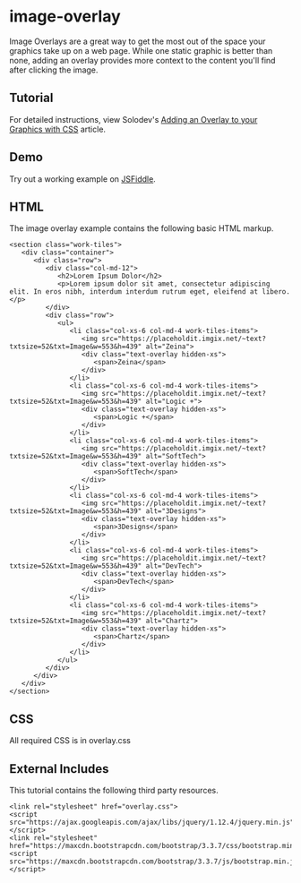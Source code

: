 # image-overlay
Image Overlays are a great way to get the most out of the space your graphics take up on a web page. While one static graphic is better than none, adding an overlay provides more context to the content you'll find after clicking the image.

## Tutorial

For detailed instructions, view Solodev's [Adding an Overlay to your Graphics with CSS](https://www.solodev.com/blog/web-design/adding-an-overlay-to-your-graphics-with-css.stml) article.

## Demo

Try out a working example on [JSFiddle](https://jsfiddle.net/solodev/j88rkudu/).

## HTML

The image overlay example contains the following basic HTML markup.

```
<section class="work-tiles">
   <div class="container">
      <div class="row">
         <div class="col-md-12">
            <h2>Lorem Ipsum Dolor</h2>
            <p>Lorem ipsum dolor sit amet, consectetur adipiscing elit. In eros nibh, interdum interdum rutrum eget, eleifend at libero.</p>
         </div>
         <div class="row">
            <ul>
               <li class="col-xs-6 col-md-4 work-tiles-items">
                  <img src="https://placeholdit.imgix.net/~text?txtsize=52&txt=Image&w=553&h=439" alt="Zeina">
                  <div class="text-overlay hidden-xs">
                     <span>Zeina</span>
                  </div>
               </li>
               <li class="col-xs-6 col-md-4 work-tiles-items">
                  <img src="https://placeholdit.imgix.net/~text?txtsize=52&txt=Image&w=553&h=439" alt="Logic +">
                  <div class="text-overlay hidden-xs">
                     <span>Logic +</span>
                  </div>
               </li>
               <li class="col-xs-6 col-md-4 work-tiles-items">
                  <img src="https://placeholdit.imgix.net/~text?txtsize=52&txt=Image&w=553&h=439" alt="SoftTech">
                  <div class="text-overlay hidden-xs">
                     <span>SoftTech</span>
                  </div>
               </li>
               <li class="col-xs-6 col-md-4 work-tiles-items">
                  <img src="https://placeholdit.imgix.net/~text?txtsize=52&txt=Image&w=553&h=439" alt="3Designs">
                  <div class="text-overlay hidden-xs">
                     <span>3Designs</span>
                  </div>
               </li>
               <li class="col-xs-6 col-md-4 work-tiles-items">
                  <img src="https://placeholdit.imgix.net/~text?txtsize=52&txt=Image&w=553&h=439" alt="DevTech">
                  <div class="text-overlay hidden-xs">
                     <span>DevTech</span>
                  </div>
               </li>
               <li class="col-xs-6 col-md-4 work-tiles-items">
                  <img src="https://placeholdit.imgix.net/~text?txtsize=52&txt=Image&w=553&h=439" alt="Chartz">
                  <div class="text-overlay hidden-xs">
                     <span>Chartz</span>
                  </div>
               </li>
            </ul>
         </div>
      </div>
   </div>
</section>

```

## CSS

All required CSS is in overlay.css

## External Includes

This tutorial contains the following third party resources.

```
<link rel="stylesheet" href="overlay.css">
<script src="https://ajax.googleapis.com/ajax/libs/jquery/1.12.4/jquery.min.js"></script>
<link rel="stylesheet" href="https://maxcdn.bootstrapcdn.com/bootstrap/3.3.7/css/bootstrap.min.css">
<script src="https://maxcdn.bootstrapcdn.com/bootstrap/3.3.7/js/bootstrap.min.js"></script>

```
